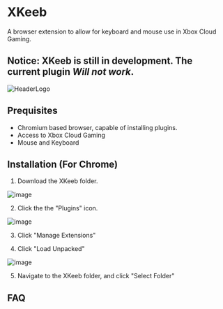 # XKeeb
A browser extension to allow for keyboard and mouse use in Xbox Cloud Gaming.

## Notice: XKeeb is still in development. The current plugin *Will not work*.

![HeaderLogo](https://github.com/perryMELENOHRST/XKeeb/assets/84308737/a68e3213-a787-4644-a31e-037b1f40f6dc)

## Prequisites
- Chromium based browser, capable of installing plugins.
- Access to Xbox Cloud Gaming
- Mouse and Keyboard

## Installation (For Chrome)
1. Download the XKeeb folder.
   
![image](https://github.com/perryMELENOHRST/XKeeb/assets/84308737/31deea5a-ca51-4a08-b4de-129c3282a426)
   
2. Click the the "Plugins" icon.
   
![image](https://github.com/perryMELENOHRST/XKeeb/assets/84308737/4d51d6f9-2dde-474a-a0a9-c8ef9629b6a6)
   
3. Click "Manage Extensions"
   
4. Click "Load Unpacked"
   
![image](https://github.com/perryMELENOHRST/XKeeb/assets/84308737/d826b9d9-f2a5-4648-8a4c-79f4f2324e45)
   
5. Navigate to the XKeeb folder, and click "Select Folder"

## FAQ

